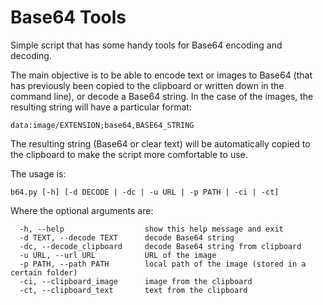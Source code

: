 # Base64 Tools
Simple script that has some handy tools for Base64 encoding and decoding.

The main objective is to be able to encode text or images to Base64 (that has previously been copied to the clipboard or written down in the command line), or decode a Base64 string. In the case of the images, the resulting string will have a particular format: 

```
data:image/EXTENSION;base64,BASE64_STRING
```

The resulting string (Base64 or clear text) will be automatically copied to the clipboard to make the script more comfortable to use.

The usage is: 
```
b64.py [-h] [-d DECODE | -dc | -u URL | -p PATH | -ci | -ct]
```
Where the optional arguments are:
```
  -h, --help                  show this help message and exit
  -d TEXT, --decode TEXT      decode Base64 string
  -dc, --decode_clipboard     decode Base64 string from clipboard
  -u URL, --url URL           URL of the image
  -p PATH, --path PATH        local path of the image (stored in a certain folder)
  -ci, --clipboard_image      image from the clipboard
  -ct, --clipboard_text       text from the clipboard
```
